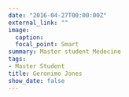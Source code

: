 ```yaml
---
date: "2016-04-27T00:00:00Z"
external_link: ""
image:
  caption: 
  focal_point: Smart
summary: Master student Medecine
tags:
- Master Student 
title: Geronimo Jones
show_date: false
---
```

